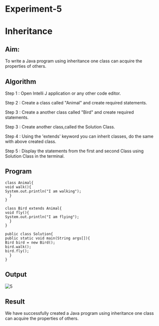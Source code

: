 # Experiment-5

# Inheritance

## Aim:
  To write a Java program using inheritance one class can acquire the properties of others.
  
## Algorithm

Step 1 : Open Intelli J application or any other code editor.

Step 2 : Create a class called "Animal" and create required statements.

Step 3 : Create a another class called "Bird" and create required statements.

Step 3 : Create another class,called the Solution Class.

Step 4 : Using the 'extends' keyword you can inherit classes, do the same with above created class.

Step 5 : Display the statements from the first and second Class using Solution Class in the terminal.

## Program

```
class Animal{
void walk(){
System.out.println("I am walking");
  }
}

class Bird extends Animal{
void fly(){
System.out.println("I am flying");
  }
}

public class Solution{
public static void main(String args[]){
Bird bird = new Bird();
bird.walk();
bird.fly();
  }
}
```

## Output
![5](https://github.com/SaiDarshan2003/Experiment-5/assets/94692595/4f5aac52-cd72-4c09-b8e4-5c497980eabe)

## Result 
  We have successfully created a Java program using inheritance one class can acquire the properties of others.
